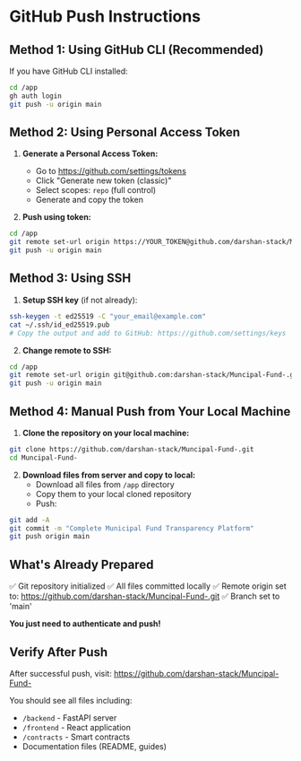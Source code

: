 # GitHub Push Instructions

## Method 1: Using GitHub CLI (Recommended)

If you have GitHub CLI installed:

```bash
cd /app
gh auth login
git push -u origin main
```

## Method 2: Using Personal Access Token

1. **Generate a Personal Access Token:**
   - Go to https://github.com/settings/tokens
   - Click "Generate new token (classic)"
   - Select scopes: `repo` (full control)
   - Generate and copy the token

2. **Push using token:**
```bash
cd /app
git remote set-url origin https://YOUR_TOKEN@github.com/darshan-stack/Muncipal-Fund-.git
git push -u origin main
```

## Method 3: Using SSH

1. **Setup SSH key** (if not already):
```bash
ssh-keygen -t ed25519 -C "your_email@example.com"
cat ~/.ssh/id_ed25519.pub
# Copy the output and add to GitHub: https://github.com/settings/keys
```

2. **Change remote to SSH:**
```bash
cd /app
git remote set-url origin git@github.com:darshan-stack/Muncipal-Fund-.git
git push -u origin main
```

## Method 4: Manual Push from Your Local Machine

1. **Clone the repository on your local machine:**
```bash
git clone https://github.com/darshan-stack/Muncipal-Fund-.git
cd Muncipal-Fund-
```

2. **Download files from server and copy to local:**
   - Download all files from `/app` directory
   - Copy them to your local cloned repository
   - Push:
```bash
git add -A
git commit -m "Complete Municipal Fund Transparency Platform"
git push origin main
```

## What's Already Prepared

✅ Git repository initialized
✅ All files committed locally
✅ Remote origin set to: https://github.com/darshan-stack/Muncipal-Fund-.git
✅ Branch set to 'main'

**You just need to authenticate and push!**

## Verify After Push

After successful push, visit:
https://github.com/darshan-stack/Muncipal-Fund-

You should see all files including:
- `/backend` - FastAPI server
- `/frontend` - React application
- `/contracts` - Smart contracts
- Documentation files (README, guides)
